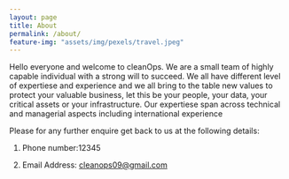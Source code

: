 ```yaml
---
layout: page
title: About
permalink: /about/
feature-img: "assets/img/pexels/travel.jpeg"
---
```


Hello everyone and welcome to cleanOps. We are a small team of highly capable individual with a strong will to succeed. 
We all have different level of expertiese and experience and we all bring to the table new values to protect your valuable business, let this be your people, your data, your critical assets or your infrastructure.
Our expertiese span across technical and managerial aspects including international experience 

Please for any further enquire get back to us at the following details:

1. Phone number:12345

2. Email Address: cleanops09@gmail.com
 
